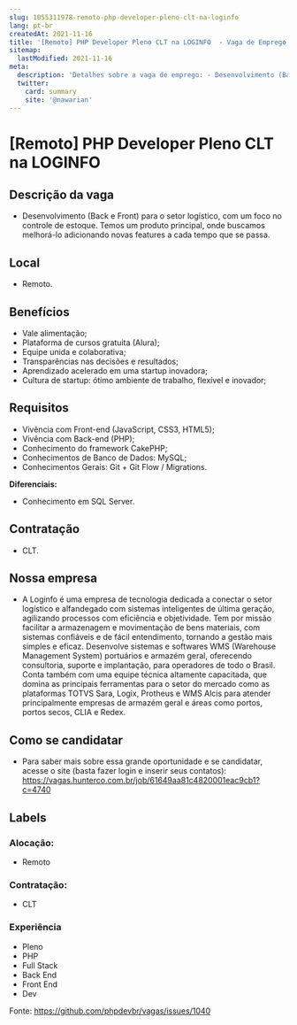 ```yaml
---
slug: 1055311978-remoto-php-developer-pleno-clt-na-loginfo
lang: pt-br
createdAt: 2021-11-16
title: '[Remoto] PHP Developer Pleno CLT na LOGINFO  - Vaga de Emprego'
sitemap:
  lastModified: 2021-11-16
meta:
  description: 'Detalhes sobre a vaga de emprego: - Desenvolvimento (Back e Front) para o setor logístico, com um foco no controle de estoque. Temos um produto principal, onde buscamos melhorá-lo adicionando novas features a cada tempo que se passa.'
  twitter:
    card: summary
    site: '@nawarian'
---
```


# [Remoto] PHP Developer Pleno CLT na LOGINFO 

<!--
==================================================
POR FAVOR, SÓ POSTE SE A VAGA FOR PARA DESENVOLVEDOR(A) PHP!

Não faça distinção de gênero no titulo da vaga.

Use: "PHP Developer" ao invés de "Desenvolvedor PHP" \o/

Exemplo: `[São Paulo/SP] PHP Developer na Nome da Empresa`

Evite fugir do padrão, isso só dá trabalho aos administradores,
pois os títulos são padronizados.
==================================================
-->

## Descrição da vaga

- Desenvolvimento (Back e Front) para o setor logístico, com um foco no controle de estoque. Temos um produto principal, onde buscamos melhorá-lo adicionando novas features a cada tempo que se passa.

## Local

- Remoto.

## Benefícios

- Vale alimentação;
- Plataforma de cursos gratuita (Alura);
- Equipe unida e colaborativa;
- Transparências nas decisões e resultados;
- Aprendizado acelerado em uma startup inovadora; 
- Cultura de startup: ótimo ambiente de trabalho, flexível e inovador;

## Requisitos

- Vivência com Front-end (JavaScript, CSS3, HTML5);
- Vivência com Back-end (PHP);
- Conhecimento do framework CakePHP;
- Conhecimentos de Banco de Dados: MySQL;
- Conhecimentos Gerais: Git + Git Flow / Migrations.

**Diferenciais:**
- Conhecimento em SQL Server.

## Contratação

- CLT.

## Nossa empresa

- A Loginfo é uma empresa de tecnologia dedicada a conectar o setor logístico e alfandegado com sistemas inteligentes de última geração, agilizando processos com eficiência e objetividade. Tem por missão facilitar a armazenagem e movimentação de bens materiais, com sistemas confiáveis e de fácil entendimento, tornando a gestão mais simples e eficaz. Desenvolve sistemas e softwares WMS (Warehouse Management System) portuários e armazém geral, oferecendo consultoria, suporte e implantação, para operadores de todo o Brasil. Conta também com uma equipe técnica altamente capacitada, que domina as principais ferramentas para o setor do mercado como as plataformas TOTVS Sara, Logix, Protheus e WMS Alcis para atender principalmente empresas de armazém geral e áreas como portos, portos secos, CLIA e Redex.

## Como se candidatar

- Para saber mais sobre essa grande oportunidade e se candidatar, acesse o site (basta fazer login e inserir seus contatos): https://vagas.hunterco.com.br/job/61649aa81c4820001eac9cb1?c=4740

## Labels

<!-- Escolha abaixo, apague as que não fizerem sentido: -->
### Alocação:
- Remoto

### Contratação:
- CLT

### Experiência
- Pleno
- PHP
- Full Stack
- Back End
- Front End
- Dev

Fonte: https://github.com/phpdevbr/vagas/issues/1040